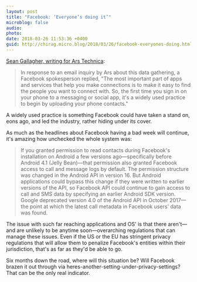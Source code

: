 ```yaml
---
layout: post
title: "Facebook: ‘Everyone’s doing it’"
microblog: false
audio: 
photo: 
date: 2018-03-26 11:53:36 +0400
guid: http://chirag.micro.blog/2018/03/26/facebook-everyones-doing.html
---
```

[Sean Gallagher, writing for Ars Technica](https://arstechnica.com/information-technology/2018/03/facebook-scraped-call-text-message-data-for-years-from-android-phones/):

> In response to an email inquiry by Ars about this data gathering, a Facebook spokesperson replied, "The most important part of apps and services that help you make connections is to make it easy to find the people you want to connect with. So, the first time you sign in on your phone to a messaging or social app, it's a widely used practice to begin by uploading your phone contacts."

A widely used practice is something Facebook could have taken a stand on, eons ago, and led the industry, rather hiding under its cover. 

As much as the headlines about Facebook having a bad week will continue, it's amazing how unchecked the whole system was:

> If you granted permission to read contacts during Facebook's installation on Android a few versions ago—specifically before Android 4.1 (Jelly Bean)—that permission also granted Facebook access to call and message logs by default. The permission structure was changed in the Android API in version 16. But Android applications could bypass this change if they were written to earlier versions of the API, so Facebook API could continue to gain access to call and SMS data by specifying an earlier Android SDK version. Google deprecated version 4.0 of the Android API in October 2017—the point at which the latest call metadata in Facebook users' data was found. 

The issue with such far reaching applications and OS' is that there aren't—and are unlikely to be anytime soon—overarching regulations that can manage these issues. Even if the US or the EU has stringent privacy regulations that will allow them to penalize Facebook's entities within their jurisdiction, that's as far as they'd be able to go. 

Six months down the road, where will this situation be? Will Facebook brazen it out through via heres-another-setting-under-privacy-settings? That can be the only real indicator.
